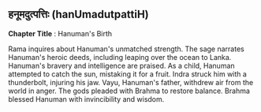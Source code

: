## हनूमदुत्पत्तिः (hanUmadutpattiH)
**Chapter Title** : Hanuman's Birth

Rama inquires about Hanuman's unmatched strength. The sage narrates Hanuman's heroic deeds, including leaping over the ocean to Lanka. Hanuman's bravery and intelligence are praised. As a child, Hanuman attempted to catch the sun, mistaking it for a fruit. Indra struck him with a thunderbolt, injuring his jaw. Vayu, Hanuman's father, withdrew air from the world in anger. The gods pleaded with Brahma to restore balance. Brahma blessed Hanuman with invincibility and wisdom.